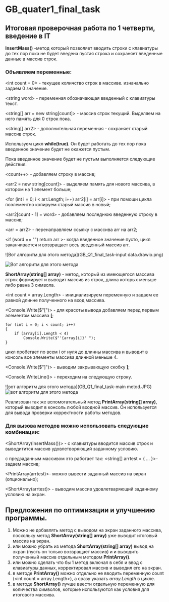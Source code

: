 # GB_quater1_final_task
## Итоговая проверочная работа по 1 четверти, введение в IT

**InsertMass()** -метод который позволяет вводить строки с клавиатуры до тех пор пока не будет введена пустая строка и сохраняет введенные данные в массив строк.

### Объявляем переменные:

&lt;int count = 0&gt; - текущее количство строк в массиве. изначально задаем 0 значение.

&lt;string word&gt; - переменная обозначающая введенный с клавиатуры текст.

&lt;string[] arr = new string[count]&gt; - массив строк текущий. Выделяем на него память для 0 строк пока.

&lt;string[] arr2&gt; - дополнительная переменная - сохраняет старый массив строк.

Используем цикл **while(true)**. Он будет работать до тех пор пока введенное значение будет не окажется пустым. 

Пока введенное значение будет не пустым выполняется следующие действия:

&lt;count++&gt; - добавляем строку в массив;

&lt;arr2 = new string[count]&gt; - выделяем память для нового массива, в котором на 1 элемент больше;

&lt;for (int i = 0; i < arr.Length; i++)
arr2[i] = arr[i]&gt;  - при помощи цикла поэлементно копируем старый массив в новый;

&lt;arr2[count - 1] = word&gt; - добавляем последнюю введенную строку в массив;

&lt;arr = arr2&gt; - перенаправляем ссылку с массива arr на arr2;

&lt;if (word == "") return arr &gt;- когда введенное значение пусто, цикл заканчивается и возвращает весь введенный массив arr.

![Вот алгоритм для этого метода](GB_Q1_final_task-input data.drawio.png)


![Вот алгоритм для этого метода](https://drive.google.com/file/d/1oHB4xbqjKCXJ56bCMpdFCnqsMLeHL56T/view?usp=sharing)


**ShortArray(string[] array)** - метод, который из имеющегося массива строк формирует и выводит массив из строк, длина которых меньше либо равна 3 символа.

&lt;int count = array.Length&gt; - инициализируем переменную и задаем ее равной длинне полученного на вход массива.

&lt;Console.Write($"[")&gt; - для красоты вывода добавляем перед первым элементом массива **[**;

    for (int i = 0; i < count; i++) 
    {
        if (array[i].Length < 4)
            Console.Write($"'{array[i]}' ");
    }
 цикл пробегает по всем i от нуля до длинны массива и выводит в консоль все элементы массива длинной меньше 4.

&lt;Console.Write($"]")&gt; - выводим закрывающую скобку **]**;

&lt;Console.WriteLine()&gt; - переходим на следующую строку.

![вот алгоритм для этого метода](GB_Q1_final_task-main metod.JPG)
![вот алгоритм для этого метода](https://drive.google.com/file/d/1ahOcCMspcesFpiAQDffEMofSCVuU70Zp/view?usp=sharing)

Реализован так же вспомогательный метод **PrintArray(string[] array)**, который выводит в консоль любой входной массив. Он используется для вывода проверки корректности работы методов.

### Для вызова методов можно использовать следующие комбинации:
&lt;ShortArray(InsertMass())&gt; - с клавиатуры вводится массив строк и выводитится массив удовлетворяющий заданному условию.

с предзаданным массивом это работает так:
&lt;string[] arrtest = { ... }&gt;- задаем массив;

&lt;PrintArray(arrtest)&gt;- можно вывести заданный массив на экран (опционально);

&lt;ShortArray(arrtest)&gt; - выводим массив удовлетваряющий заданному условию на экран.

## Предложения по оптимизации и улучшению программы.

1. Можно не добавлять метод с выводом на экран заданного массива, поскольку метод **ShortArray(string[] array)** уже выводит итоговый массив на экран.
2. или можно убрать из метода **ShortArray(string[] array)** вывод на экран (пусть он только возвращает массив) и и выводить полученный массив отдельным методом **PrintArray()**.
3. или можно сделать что бы 1 метод включал в себя и ввод с клавиатуры данных, корректировал массив и выводил его на экран.
4. в методе **PrintArray()** можно отдельно не вводить переменную count (&lt;int count = array.Length&gt;), а сразу указать *array.Length* в цикле.
5. в методе **ShortArray()** лучше ввести отдельную переменную для количества символов, которые используются как условия для итогового массива.